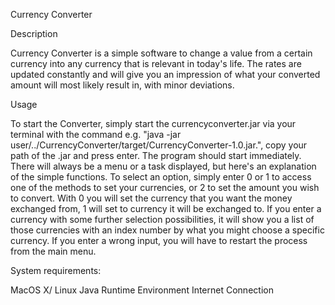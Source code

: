 Currency Converter

Description

Currency Converter is a simple software to change a value from a certain currency into any currency that is relevant in today's life. 
The rates are updated constantly and will give you an impression of what your converted amount will most likely result in, with minor 
deviations.

Usage

To start the Converter, simply start the currencyconverter.jar via your terminal with the command e.g. "java -jar user/../CurrencyConverter/target/CurrencyConverter-1.0.jar.", copy your path of 
the .jar and press enter. The program should start immediately. There will always be a menu or a task displayed, but here's an explanation
of the simple functions. To select an option, simply enter 0 or 1 to access one of the methods to set your currencies, or 2 to 
set the amount you wish to convert. With 0 you will set the currency that you want the money exchanged from, 1 will set to currency 
it will be exchanged to. If you enter a currency with some further selection possibilities, it will show you a list of those currencies 
with an index number by what you might choose a specific currency. If you enter a wrong input, you will have to restart the process 
from the main menu.

System requirements:

MacOS X/ Linux
Java Runtime Environment
Internet Connection
